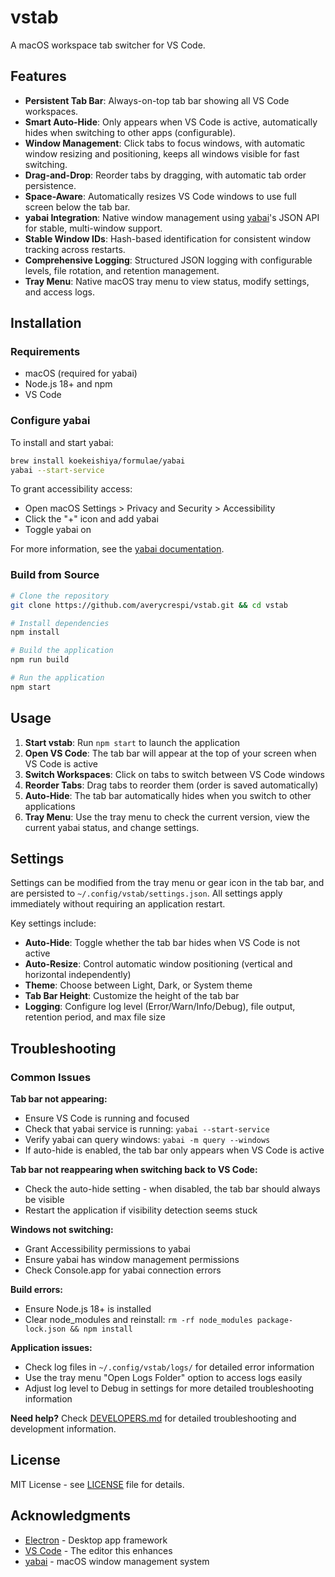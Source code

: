 # vstab

A macOS workspace tab switcher for VS Code.

## Features

- **Persistent Tab Bar**: Always-on-top tab bar showing all VS Code workspaces.
- **Smart Auto-Hide**: Only appears when VS Code is active, automatically hides when switching to other apps (configurable).
- **Window Management**: Click tabs to focus windows, with automatic window resizing and positioning, keeps all windows visible for fast switching.
- **Drag-and-Drop**: Reorder tabs by dragging, with automatic tab order persistence.
- **Space-Aware**: Automatically resizes VS Code windows to use full screen below the tab bar.
- **yabai Integration**: Native window management using [yabai](https://github.com/koekeishiya/yabai)'s JSON API for stable, multi-window support.
- **Stable Window IDs**: Hash-based identification for consistent window tracking across restarts.
- **Comprehensive Logging**: Structured JSON logging with configurable levels, file rotation, and retention management.
- **Tray Menu**: Native macOS tray menu to view status, modify settings, and access logs.

## Installation

### Requirements

- macOS (required for yabai)
- Node.js 18+ and npm
- VS Code

### Configure yabai

To install and start yabai:

```sh
brew install koekeishiya/formulae/yabai
yabai --start-service
```

To grant accessibility access:

- Open macOS Settings > Privacy and Security > Accessibility
- Click the "+" icon and add yabai
- Toggle yabai on

For more information, see the [yabai documentation](https://github.com/koekeishiya/yabai?tab=readme-ov-file#requirements-and-caveats).

### Build from Source

```bash
# Clone the repository
git clone https://github.com/averycrespi/vstab.git && cd vstab

# Install dependencies
npm install

# Build the application
npm run build

# Run the application
npm start
```

## Usage

1. **Start vstab**: Run `npm start` to launch the application
2. **Open VS Code**: The tab bar will appear at the top of your screen when VS Code is active
3. **Switch Workspaces**: Click on tabs to switch between VS Code windows
4. **Reorder Tabs**: Drag tabs to reorder them (order is saved automatically)
5. **Auto-Hide**: The tab bar automatically hides when you switch to other applications
6. **Tray Menu**: Use the tray menu to check the current version, view the current yabai status, and change settings.

## Settings

Settings can be modified from the tray menu or gear icon in the tab bar, and are persisted to `~/.config/vstab/settings.json`. All settings apply immediately without requiring an application restart.

Key settings include:

- **Auto-Hide**: Toggle whether the tab bar hides when VS Code is not active
- **Auto-Resize**: Control automatic window positioning (vertical and horizontal independently)
- **Theme**: Choose between Light, Dark, or System theme
- **Tab Bar Height**: Customize the height of the tab bar
- **Logging**: Configure log level (Error/Warn/Info/Debug), file output, retention period, and max file size

## Troubleshooting

### Common Issues

**Tab bar not appearing:**

- Ensure VS Code is running and focused
- Check that yabai service is running: `yabai --start-service`
- Verify yabai can query windows: `yabai -m query --windows`
- If auto-hide is enabled, the tab bar only appears when VS Code is active

**Tab bar not reappearing when switching back to VS Code:**

- Check the auto-hide setting - when disabled, the tab bar should always be visible
- Restart the application if visibility detection seems stuck

**Windows not switching:**

- Grant Accessibility permissions to yabai
- Ensure yabai has window management permissions
- Check Console.app for yabai connection errors

**Build errors:**

- Ensure Node.js 18+ is installed
- Clear node_modules and reinstall: `rm -rf node_modules package-lock.json && npm install`

**Application issues:**

- Check log files in `~/.config/vstab/logs/` for detailed error information
- Use the tray menu "Open Logs Folder" option to access logs easily
- Adjust log level to Debug in settings for more detailed troubleshooting information

**Need help?** Check [DEVELOPERS.md](DEVELOPERS.md) for detailed troubleshooting and development information.

## License

MIT License - see [LICENSE](LICENSE) file for details.

## Acknowledgments

- [Electron](https://electronjs.org/) - Desktop app framework
- [VS Code](https://code.visualstudio.com/) - The editor this enhances
- [yabai](https://github.com/koekeishiya/yabai) - macOS window management system
